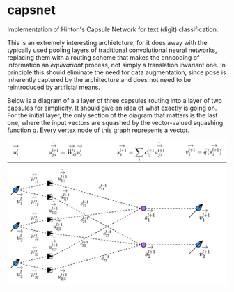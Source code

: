 # capsnet
Implementation of Hinton's Capsule Network for text (digit) classification. 

This is an extremely interesting archietcture, for it does away with the typically used pooling layers of traditional convolutional neural networks, replacing them with a routing scheme that makes the enncoding of information an _equivariant_ process, not simply a translation invariant one. In principle this should eliminate the need for data augmentation, since pose is inherently captured by the architecture and does not need to be reintroduced by artificial means.

Below is a diagram of a a layer of three capsules routing into a layer of two capsules for simplicity. It should give an idea of what exactly is going on. For the initial layer, the only section of the diagram that matters is the last one, where the input vectors are squashed by the vector-valued squashing function q. Every vertex node of this graph represents a vector.

![CapsDiagram](https://raw.githubusercontent.com/JamesFitzpatrickTP/capsnet/master/CapsNet.PNG)
